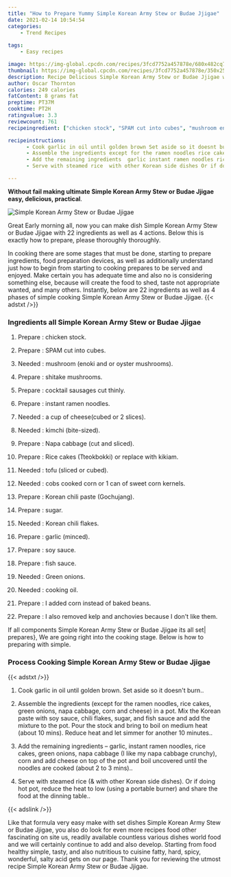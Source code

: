 ```yaml
---
title: "How to Prepare Yummy Simple Korean Army Stew or Budae Jjigae"
date: 2021-02-14 10:54:54
categories:
    - Trend Recipes
    
tags:
    - Easy recipes

image: https://img-global.cpcdn.com/recipes/3fcd7752a457878e/680x482cq70/simple-korean-army-stew-or-budae-jjigae-recipe-main-photo.jpg
thumbnail: https://img-global.cpcdn.com/recipes/3fcd7752a457878e/350x250cq70/simple-korean-army-stew-or-budae-jjigae-recipe-main-photo.jpg
description: Recipe Delicious Simple Korean Army Stew or Budae Jjigae with 22 ingredients and 4 stages of easy cooking.
author: Oscar Thornton
calories: 249 calories
fatContent: 8 grams fat
preptime: PT37M
cooktime: PT2H
ratingvalue: 3.3
reviewcount: 761
recipeingredient: ["chicken stock", "SPAM cut into cubes", "mushroom enoki and or oyster mushrooms", "shitake mushrooms", "cocktail sausages cut thinly", "instant ramen noodles", "a cup of cheesecubed or 2 slices", "kimchi bitesized", "Napa cabbage cut and sliced", "Rice cakes Tteokbokki or replace with kikiam", "tofu sliced or cubed", "cobs cooked corn or 1 can of sweet corn kernels", "Korean chili paste Gochujang", "sugar", "Korean chili flakes", "garlic minced", "soy sauce", "fish sauce", "Green onions", "cooking oil", "I added corn instead of baked beans", "I also removed kelp and anchovies because I dont like them"]

recipeinstructions: 
      - Cook garlic in oil until golden brown Set aside so it doesnt burn 
      - Assemble the ingredients except for the ramen noodles rice cakes green onions napa cabbage corn and cheese in a pot Mix the Korean paste with soy sauce chili flakes sugar and fish sauce and add the mixture to the pot Pour the stock and bring to boil on medium heat about 10 mins Reduce heat and let simmer for another 10 minutes 
      - Add the remaining ingredients  garlic instant ramen noodles rice cakes green onions napa cabbage I like my napa cabbage crunchy corn and add cheese on top of the pot and boil uncovered until the noodles are cooked about 2 to 3 mins 
      - Serve with steamed rice  with other Korean side dishes Or if doing hot pot reduce the heat to low using a portable burner and share the food at the dinning table

---
```




**Without fail making ultimate Simple Korean Army Stew or Budae Jjigae easy, delicious, practical**. 


![Simple Korean Army Stew or Budae Jjigae](https://img-global.cpcdn.com/recipes/3fcd7752a457878e/680x482cq70/simple-korean-army-stew-or-budae-jjigae-recipe-main-photo.jpg "Simple Korean Army Stew or Budae Jjigae")




Great Early morning all, now you can make dish Simple Korean Army Stew or Budae Jjigae with 22 ingredients as well as 4 actions. Below this is exactly how to prepare, please thoroughly thoroughly.

In cooking there are some stages that must be done, starting to prepare ingredients, food preparation devices, as well as additionally understand just how to begin from starting to cooking prepares to be served and enjoyed. Make certain you has adequate time and also no is considering something else, because will create the food to shed, taste not appropriate wanted, and many others. Instantly, below are 22 ingredients as well as 4 phases of simple cooking Simple Korean Army Stew or Budae Jjigae.
{{< adstxt />}}

### Ingredients all Simple Korean Army Stew or Budae Jjigae


1. Prepare  : chicken stock.

1. Prepare  : SPAM cut into cubes.

1. Needed  : mushroom (enoki and or oyster mushrooms).

1. Prepare  : shitake mushrooms.

1. Prepare  : cocktail sausages cut thinly.

1. Prepare  : instant ramen noodles.

1. Needed  : a cup of cheese(cubed or 2 slices).

1. Needed  : kimchi (bite-sized).

1. Prepare  : Napa cabbage (cut and sliced).

1. Prepare  : Rice cakes (Tteokbokki) or replace with kikiam.

1. Needed  : tofu (sliced or cubed).

1. Needed  : cobs cooked corn or 1 can of sweet corn kernels.

1. Prepare  : Korean chili paste (Gochujang).

1. Prepare  : sugar.

1. Needed  : Korean chili flakes.

1. Prepare  : garlic (minced).

1. Prepare  : soy sauce.

1. Prepare  : fish sauce.

1. Needed  : Green onions.

1. Needed  : cooking oil.

1. Prepare  : I added corn instead of baked beans.

1. Prepare  : I also removed kelp and anchovies because I don&#39;t like them.



If all components Simple Korean Army Stew or Budae Jjigae its all set| prepares}, We are going right into the cooking stage. Below is how to preparing with simple.

### Process Cooking Simple Korean Army Stew or Budae Jjigae

{{< adstxt />}}


1. Cook garlic in oil until golden brown. Set aside so it doesn&#39;t burn..



1. Assemble the ingredients (except for the ramen noodles, rice cakes, green onions, napa cabbage, corn and cheese) in a pot. Mix the Korean paste with soy sauce, chili flakes, sugar, and fish sauce and add the mixture to the pot. Pour the stock and bring to boil on medium heat (about 10 mins). Reduce heat and let simmer for another 10 minutes..



1. Add the remaining ingredients – garlic, instant ramen noodles, rice cakes, green onions, napa cabbage (I like my napa cabbage crunchy), corn and add cheese on top of the pot and boil uncovered until the noodles are cooked (about 2 to 3 mins)..



1. Serve with steamed rice (&amp; with other Korean side dishes). Or if doing hot pot, reduce the heat to low (using a portable burner) and share the food at the dinning table..





{{< adslink />}}

Like that formula very easy make with set dishes Simple Korean Army Stew or Budae Jjigae, you also do look for even more recipes food other fascinating on site us, readily available countless various dishes world food and we will certainly continue to add and also develop. Starting from food healthy simple, tasty, and also nutritious to cuisine fatty, hard, spicy, wonderful, salty acid gets on our page. Thank you for reviewing the utmost recipe Simple Korean Army Stew or Budae Jjigae.
